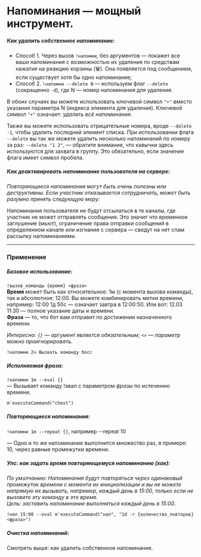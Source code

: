# Напоминания — мощный инструмент.

##### Как удалить собственное напоминание:
- Способ 1. Через вызов `!напомни`, без аргументов — покажет все ваши напоминания с возможностью их удаления по средствам нажатия на реакцию корзины (🗑️). Она появляется под сообщением, если существует хотя бы одно напоминание;
- Способ 2. `!напомни --delete N` — используем флаг `--delete` (сокращенно `-d`), где N — номер напоминания для удаления.
  
В обоих случаях вы можете использовать ключевой символ `"+"` вместо указания параметра N (индекса элемента для удаления). Ключевой символ `"+"` означает: *удалить всё напоминания*.  
  
Также вы можете использовать отрицательные номера, вроде `--delete -1`, чтобы удалить последний элемент списка.
При использовании флага `--delete` вы так же можете удалить несколько напоминаний по номеру за раз: `--delete "1 2"`, — обратите внимание, что кавычки здесь используются для захвата в группу. Это обязательно, если значение флага имеет символ пробела.  
  
##### Как деактивировать напоминание пользователя на сервере:  
*Повторяющиеся напоминания могут быть очень полезны или деструктивны. Если участник отказывается сотрудничать, может быть разумно принять следующую меру:*  
  
Напоминания пользователя не будут отсылаться в те каналы, где участник не может отправлять сообщения. Это значит что временное заглушение (мьют), ограничение права отправки сообщений в определенном канале или изгнание с сервера — сведут на нет спам рассылку напоминаниями.  
  
***

### Применение
##### Базовое использование:
`!вызов_команды {время} <фраза>`  
**Время** может быть как относительное: 1м (с момента вызова команды), так и абсолютное: 12:00. Вы можете комбинировать метки времени, например: 12:00 1д 50с — означает завтра в 12:00:50. Или вот: 12.03 11:30 — полное указание даты и времени.  
**Фраза** — то, что бот вам отправит по достижении назначенного времени.  
  
*Интересно: `{}` — аргумент является обязательным; `<>` — параметр можно проигнорировать.*  
```
!напомни 2ч Вызвать команду босс
```
  
##### Исполняемая фраза:  
`!напомни 1m --eval {}`  
— Вызывает команду !эвал с параметром *фразы* по истечению времени.  
```
m'executeCommand("chest")
```
  
##### Повторяющиеся напоминания:
`!напомни 1m --repeat {}`, например --repeat 10  
  
— Одно и то же напоминание выполнится множество раз, в примере: 10, через равные промежутки времени.  
  
##### Упс: как задать время повторяющемуся напоминанию (хак):
*По умолчанию: Напоминания будут повторяться через одинаковый промежуток времени с момента их инициализации и вы не можете напрямую их вызывать, например, каждый день в 15:00, только если не вызовите эту команду в это время*.  
*Цель: заставить напоминание выполняться каждый день в 15:00*.  
  
```
!нап 15:00 --eval m'executeCommand("нап", "1d -r {количество_повторов} <фраза>")
```
##### Очистка напоминаний:
Смотреть выше: как удалить собственное напоминание.  
